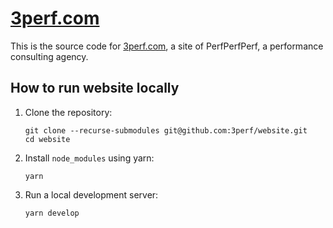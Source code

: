 # [3perf.com](http://3perf.com)

This is the source code for [3perf.com](http://3perf.com), a site of PerfPerfPerf, a performance consulting agency.

## How to run website locally

1. Clone the repository:
   ```shell
   git clone --recurse-submodules git@github.com:3perf/website.git
   cd website
   ```
2. Install `node_modules` using yarn:
   ```shell
   yarn
   ```
3. Run a local development server:
   ```shell
   yarn develop
   ```
